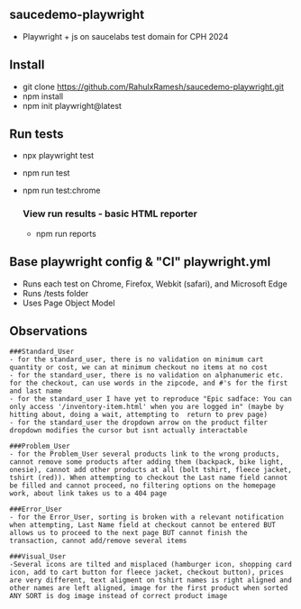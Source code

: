 ## saucedemo-playwright
- Playwright + js on saucelabs test domain for CPH 2024

## Install
- git clone https://github.com/RahulxRamesh/saucedemo-playwright.git
- npm install
- npm init playwright@latest

## Run tests
- npx playwright test
- npm run test
- npm run test:chrome

    ### View run results - basic HTML reporter
    - npm run reports

## Base playwright config & "CI" playwright.yml
- Runs each test on Chrome, Firefox, Webkit (safari), and Microsoft Edge
- Runs /tests folder
- Uses Page Object Model



## Observations

    ###Standard_User
    - for the standard_user, there is no validation on minimum cart quantity or cost, we can at minimum checkout no items at no cost
    - for the standard_user, there is no validation on alphanumeric etc. for the checkout, can use words in the zipcode, and #'s for the first and last name
    - for the standard_user I have yet to reproduce "Epic sadface: You can only access '/inventory-item.html' when you are logged in" (maybe by hitting about, doing a wait, attempting to  return to prev page)
    - for the standard_user the dropdown arrow on the product filter dropdown modifies the cursor but isnt actually interactable 

    ###Problem_User
    - for the Problem_User several products link to the wrong products, cannot remove some products after adding them (backpack, bike light, onesie), cannot add other products at all (bolt tshirt, fleece jacket, tshirt (red)). When attempting to checkout the Last name field cannot be filled and cannot proceed, no filtering options on the homepage work, about link takes us to a 404 page

    ###Error_User
    - for the Error_User, sorting is broken with a relevant notification when attempting, Last Name field at checkout cannot be entered BUT allows us to proceed to the next page BUT cannot finish the transaction, cannot add/remove several items

    ###Visual_User
    -Several icons are tilted and misplaced (hamburger icon, shopping card icon, add to cart button for fleece jacket, checkout button), prices are very different, text aligment on tshirt names is right aligned and other names are left aligned, image for the first product when sorted ANY SORT is dog image instead of correct product image


